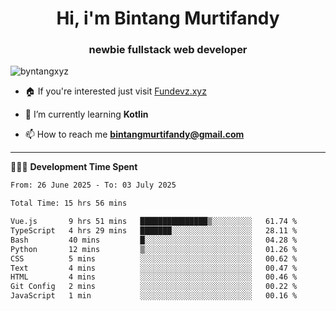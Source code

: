 <h1 align="center">Hi, i'm Bintang Murtifandy</h1>
<h3 align="center">newbie fullstack web developer</h3>

<p align="left"> <img src="https://komarev.com/ghpvc/?username=byntangxyz&label=Profile%20views&color=0e75b6&style=flat" alt="byntangxyz" /> </p>

- 🏠 If you're interested just visit [Fundevz.xyz](https://fundevz.xyz)

- 🌱 I’m currently learning **Kotlin**

- 📫 How to reach me **bintangmurtifandy@gmail.com**

<hr />

👩🏿‍💻 **Development Time Spent**

<p><!--START_SECTION:waka-->

```txt
From: 26 June 2025 - To: 03 July 2025

Total Time: 15 hrs 56 mins

Vue.js       9 hrs 51 mins   ███████████████▒░░░░░░░░░   61.74 %
TypeScript   4 hrs 29 mins   ███████░░░░░░░░░░░░░░░░░░   28.11 %
Bash         40 mins         █░░░░░░░░░░░░░░░░░░░░░░░░   04.28 %
Python       12 mins         ▒░░░░░░░░░░░░░░░░░░░░░░░░   01.26 %
CSS          5 mins          ░░░░░░░░░░░░░░░░░░░░░░░░░   00.62 %
Text         4 mins          ░░░░░░░░░░░░░░░░░░░░░░░░░   00.47 %
HTML         4 mins          ░░░░░░░░░░░░░░░░░░░░░░░░░   00.46 %
Git Config   2 mins          ░░░░░░░░░░░░░░░░░░░░░░░░░   00.22 %
JavaScript   1 min           ░░░░░░░░░░░░░░░░░░░░░░░░░   00.16 %
```

<!--END_SECTION:waka--></p>
